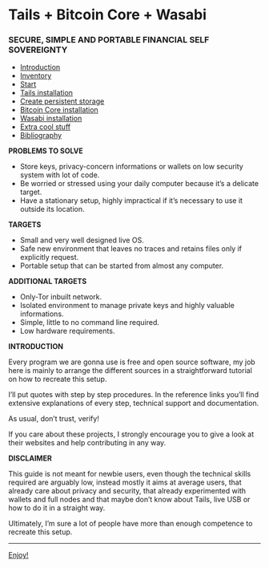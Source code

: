 # Tails + Bitcoin Core + Wasabi
### SECURE, SIMPLE AND PORTABLE FINANCIAL SELF SOVEREIGNTY


* [Introduction](README.md)
* [Inventory](Inventory.md)  
* [Start](Start.md)
* [Tails installation](Tails_installation.md)
* [Create persistent storage](Create_persistent_storage.md)
* [Bitcoin Core installation](Bitcoin_Core_installation.md)
* [Wasabi installation](Wasabi_installation.md)
* [Extra cool stuff](Extra_cool_stuff.md)
* [Bibliography](Bibliography.md)

**PROBLEMS TO SOLVE**

* Store keys, privacy-concern informations or wallets on low security system with lot of code.
* Be worried or stressed using your daily computer because it’s a delicate target. 
* Have a stationary setup, highly impractical if it’s necessary to use it outside its location. 


**TARGETS**

* Small and very well designed live OS.
* Safe new environment that leaves no traces and retains files only if explicitly request.
* Portable setup that can be started from almost any computer.


**ADDITIONAL TARGETS**

* Only-Tor inbuilt network.
* Isolated environment to manage private keys and highly valuable informations.
* Simple, little to no command line required.
* Low hardware requirements.


**INTRODUCTION**

Every program we are gonna use is free and open source software, my job here is mainly to arrange the different sources in a straightforward tutorial on how to recreate this setup. 

I’ll put quotes with step by step procedures. In the reference links you’ll find extensive explanations of every step, technical support and documentation.

As usual, don’t trust, verify!

If you care about these projects, I strongly encourage you to give a look at their websites and help contributing in any way.

**DISCLAIMER**

This guide is not meant for newbie users, even though the technical skills required are arguably low, instead mostly it aims at average users, that already care about privacy and security, that already experimented with wallets and full nodes and that maybe don’t know about Tails, live USB or how to do it in a straight way.

Ultimately, I’m sure a lot of people have more than enough competence to recreate this setup.

---

[Enjoy!](Inventory.md)
